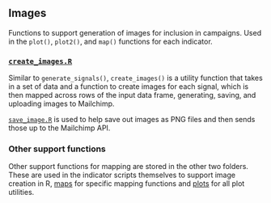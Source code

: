 ## Images

Functions to support generation of images for inclusion in campaigns. Used in the
`plot()`, `plot2()`, and `map()` functions for each indicator.

### [`create_images.R`](create_images.R)

Similar to `generate_signals()`, `create_images()` is a utility function that
takes in a set of data and a function to create images for each signal, which
is then mapped across rows of the input data frame, generating, saving, and
uploading images to Mailchimp.

[`save_image.R`](save_image.R) is used to help save out images as PNG files and
then sends those up to the Mailchimp API.

### Other support functions

Other support functions for mapping are stored in the other two folders. These are
used in the indicator scripts themselves to support image creation in R, 
[maps](maps/README.md) for specific mapping functions and [plots](plot/README.md)
for all plot utilities.
